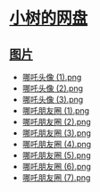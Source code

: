 # [小树的网盘](https://xiaoshu312.github.io/Files/)

## [图片](<.>)

- [哪吒头像 (1).png](<哪吒头像 (1).png>)
- [哪吒头像 (2).png](<哪吒头像 (2).png>)
- [哪吒头像 (3).png](<哪吒头像 (3).png>)
- [哪吒朋友圈 (1).png](<哪吒朋友圈 (1).png>)
- [哪吒朋友圈 (2).png](<哪吒朋友圈 (2).png>)
- [哪吒朋友圈 (3).png](<哪吒朋友圈 (3).png>)
- [哪吒朋友圈 (4).png](<哪吒朋友圈 (4).png>)
- [哪吒朋友圈 (5).png](<哪吒朋友圈 (5).png>)
- [哪吒朋友圈 (6).png](<哪吒朋友圈 (6).png>)
- [哪吒朋友圈 (7).png](<哪吒朋友圈 (7).png>)
